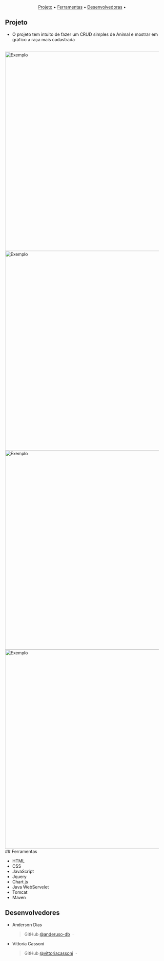 <p align="center">
  <a href="#projeto">Projeto</a> •
  <a href="#ferramentas">Ferramentas</a> •
  <a href="#time">Desenvolvedoras</a> •
</p>

## Projeto

- O projeto tem intuito de fazer um CRUD simples de Animal e mostrar em gráfico a raça mais cadastrada
  <br />
  <br />
 
<img src="https://drive.google.com/uc?export=view&id=1x7Nh_sJoQcDpwzCKcsKKy4Qys8A8ki25" style="width: 650px; max-width: 100%; height: auto" title="Exemplo" />
 
<img src="https://drive.google.com/uc?export=view&id=1RTbdwVJRiSa7gO2E3k-Kl1nI5bsHyXhm" style="width: 650px; max-width: 100%; height: auto" title="Exemplo" />
 
<img src="https://drive.google.com/uc?export=view&id=1XD7a-eTY7FBmUAAhSOs6-wAodIIhqtgt" style="width: 650px; max-width: 100%; height: auto" title="Exemplo" />
 
<img src="https://drive.google.com/uc?export=view&id=1UnWymW8XyOWPfhrVLu5Bn_jek2lAOjKY" style="width: 650px; max-width: 100%; height: auto" title="Exemplo" />
## Ferramentas

- HTML
- CSS
- JavaScript
- Jquery
- Chart.js
- Java WebServelet
- Tomcat
- Maven

## Desenvolvedores

- Anderson Dias
  > GitHub [@anderuso-db](https://github.com/Anderuso-db) &nbsp;&middot;&nbsp;

- Vittoria Cassoni
  > GitHub [@vittoriacassoni](https://github.com/vittoriacassoni) &nbsp;&middot;&nbsp;
